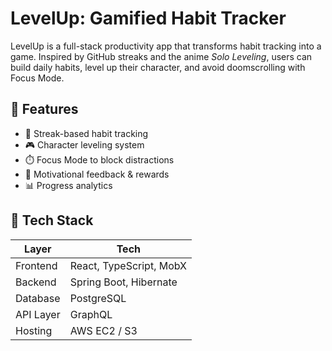 # LevelUp: Gamified Habit Tracker

LevelUp is a full-stack productivity app that transforms habit tracking into a game. Inspired by GitHub streaks and the anime *Solo Leveling*, users can build daily habits, level up their character, and avoid doomscrolling with Focus Mode.

## 🚀 Features

- 📅 Streak-based habit tracking
- 🎮 Character leveling system
- ⏱️ Focus Mode to block distractions
- 🧠 Motivational feedback & rewards
- 📊 Progress analytics

## 🧰 Tech Stack

| Layer      | Tech                        |
|------------|-----------------------------|
| Frontend   | React, TypeScript, MobX     |
| Backend    | Spring Boot, Hibernate      |
| Database   | PostgreSQL                  |
| API Layer  | GraphQL                     |
| Hosting    | AWS EC2 / S3                |



